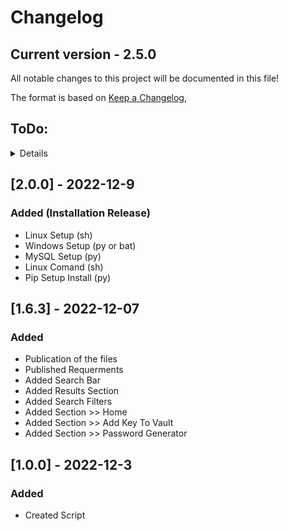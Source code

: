 # Changelog
## Current version - 2.5.0
All notable changes to this project will be documented in this file!

The format is based on [Keep a Changelog](https://keepachangelog.com/en/1.0.0/),

## ToDo:

<details>
 
## [5.0.0] - ?
<details>
 
### Will be Added (Finish Release ?)
 - Executable File (.exe)
 - Encription of the data
</details>

## [5.0.0-pre-release]
<details>
 
### Will be Added (GUI Release)
 - Visual Aspects
</details>

## [4.0.0] - 2022-?
<details>
 
 ### Will be Added (Sections Release)
 - Section Modify Site
 - Improved search filter "Search By User"
</details>

## [3.0.0] - 2022-?
<details>
 
### Will be Added (Home Release)
 - Home >> Pinned Apps
 - Home >> Last Searchs
</details>

</details>

## [2.0.0] - 2022-12-9
 
### Added (Installation Release)
 - Linux Setup (sh)
 - Windows Setup (py or bat)
 - MySQL Setup (py)
 - Linux Comand (sh)
 - Pip Setup Install (py)

## [1.6.3] - 2022-12-07
### Added
 - Publication of the files
 - Published Requerments
 - Added Search Bar
 - Added Results Section
 - Added Search Filters
 - Added Section >> Home
 - Added Section >> Add Key To Vault
 - Added Section >> Password Generator

## [1.0.0] - 2022-12-3
### Added
- Created Script

